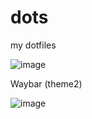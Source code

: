 # dots
my dotfiles

![image](https://user-images.githubusercontent.com/92317276/180457432-9aba0298-951c-4e64-9ae3-adc5b6108179.png)

Waybar (theme2)

![image](https://user-images.githubusercontent.com/92317276/180455859-28a62c13-9959-4192-9f7c-67f5c5686079.png)
